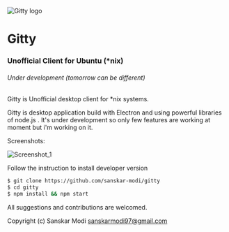 ![Gitty logo](http://s33.postimg.org/z8c6ldx7z/github.png)
# Gitty

### Unofficial Client for Ubuntu (*nix)

###### Under development (tomorrow can be different)

Gitty is Unofficial desktop client for *nix systems.

Gitty is desktop application build with Electron and using powerful libraries
 of node.js . It's under development so only few features are working at
moment but i'm working on it.

Screenshots:

![Screenshot_1](http://s33.postimg.org/k4amsd7kv/Screenshot_from_2016_06_11_03_27_09.png)

Follow the instruction to install developer version
```bash
$ git clone https://github.com/sanskar-modi/gitty
$ cd gitty
$ npm install && npm start
```

All suggestions and contributions are welcomed.

Copyright (c) Sanskar Modi  [sanskarmodi97@gmail.com](http://sanskar-modi.github.io)
